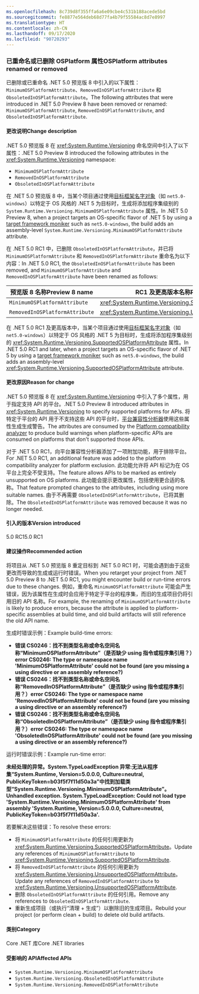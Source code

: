 ```yaml
---
ms.openlocfilehash: 8c739d8f355ffa6a6e09cbe4c531b188acede5bd
ms.sourcegitcommit: fe8877e564deb68d77fa4b79f55584ac8d7e8997
ms.translationtype: HT
ms.contentlocale: zh-CN
ms.lasthandoff: 09/17/2020
ms.locfileid: "90720293"
---
```

### <a name="osplatform-attributes-renamed-or-removed"></a><span data-ttu-id="a2fa3-101">已重命名或已删除 OSPlatform 属性</span><span class="sxs-lookup"><span data-stu-id="a2fa3-101">OSPlatform attributes renamed or removed</span></span>

<span data-ttu-id="a2fa3-102">已删除或已重命名 .NET 5.0 预览版 8 中引入的以下属性：`MinimumOSPlatformAttribute`、`RemovedInOSPlatformAttribute` 和 `ObsoletedInOSPlatformAttribute`。</span><span class="sxs-lookup"><span data-stu-id="a2fa3-102">The following attributes that were introduced in .NET 5.0 Preview 8 have been removed or renamed: `MinimumOSPlatformAttribute`, `RemovedInOSPlatformAttribute`, and `ObsoletedInOSPlatformAttribute`.</span></span>

#### <a name="change-description"></a><span data-ttu-id="a2fa3-103">更改说明</span><span class="sxs-lookup"><span data-stu-id="a2fa3-103">Change description</span></span>

<span data-ttu-id="a2fa3-104">.NET 5.0 预览版 8 在 <xref:System.Runtime.Versioning> 命名空间中引入了以下属性：</span><span class="sxs-lookup"><span data-stu-id="a2fa3-104">.NET 5.0 Preview 8 introduced the following attributes in the <xref:System.Runtime.Versioning> namespace:</span></span>

- `MinimumOSPlatformAttribute`
- `RemovedInOSPlatformAttribute`
- `ObsoletedInOSPlatformAttribute`

<span data-ttu-id="a2fa3-105">在 .NET 5.0 预览版 8 中，当某个项目通过使用[目标框架名字对象](../../../../docs/standard/frameworks.md)（如 `net5.0-windows`）以特定于 OS 风格的 .NET 5 为目标时，生成将添加程序集级别的 `System.Runtime.Versioning.MinimumOSPlatformAttribute` 属性。</span><span class="sxs-lookup"><span data-stu-id="a2fa3-105">In .NET 5.0 Preview 8, when a project targets an OS-specific flavor of .NET 5 by using a [target framework moniker](../../../../docs/standard/frameworks.md) such as `net5.0-windows`, the build adds an assembly-level `System.Runtime.Versioning.MinimumOSPlatformAttribute` attribute.</span></span>

<span data-ttu-id="a2fa3-106">在 .NET 5.0 RC1 中，已删除 `ObsoletedInOSPlatformAttribute`，并已将 `MinimumOSPlatformAttribute` 和 `RemovedInOSPlatformAttribute` 重命名为以下内容：</span><span class="sxs-lookup"><span data-stu-id="a2fa3-106">In .NET 5.0 RC1, the `ObsoletedInOSPlatformAttribute` has been removed, and `MinimumOSPlatformAttribute` and `RemovedInOSPlatformAttribute` have been renamed as follows:</span></span>

| <span data-ttu-id="a2fa3-107">预览版 8 名称</span><span class="sxs-lookup"><span data-stu-id="a2fa3-107">Preview 8 name</span></span> | <span data-ttu-id="a2fa3-108">RC1 及更高版本名称</span><span class="sxs-lookup"><span data-stu-id="a2fa3-108">RC1 and later name</span></span> |
| - | - |
| `MinimumOSPlatformAttribute` | <xref:System.Runtime.Versioning.SupportedOSPlatformAttribute> |
| `RemovedInOSPlatformAttribute` | <xref:System.Runtime.Versioning.UnsupportedOSPlatformAttribute> |

<span data-ttu-id="a2fa3-109">在 .NET 5.0 RC1 及更高版本中，当某个项目通过使用[目标框架名字对象](../../../../docs/standard/frameworks.md)（如 `net5.0-windows`）以特定于 OS 风格的 .NET 5 为目标时，生成将添加程序集级别的 <xref:System.Runtime.Versioning.SupportedOSPlatformAttribute> 属性。</span><span class="sxs-lookup"><span data-stu-id="a2fa3-109">In .NET 5.0 RC1 and later, when a project targets an OS-specific flavor of .NET 5 by using a [target framework moniker](../../../../docs/standard/frameworks.md) such as `net5.0-windows`, the build adds an assembly-level <xref:System.Runtime.Versioning.SupportedOSPlatformAttribute> attribute.</span></span>

#### <a name="reason-for-change"></a><span data-ttu-id="a2fa3-110">更改原因</span><span class="sxs-lookup"><span data-stu-id="a2fa3-110">Reason for change</span></span>

<span data-ttu-id="a2fa3-111">.NET 5.0 预览版 8 在 <xref:System.Runtime.Versioning> 中引入了多个属性，用于指定支持 API 的平台。</span><span class="sxs-lookup"><span data-stu-id="a2fa3-111">.NET 5.0 Preview 8 introduced attributes in <xref:System.Runtime.Versioning> to specify supported platforms for APIs.</span></span> <span data-ttu-id="a2fa3-112">将特定于平台的 API 用于不支持这些 API 的平台时，[平台兼容性分析器](../../../../docs/core/compatibility/code-analysis.md#ca1416-platform-compatibility)使用这些属性生成生成警告。</span><span class="sxs-lookup"><span data-stu-id="a2fa3-112">The attributes are consumed by the [Platform compatibility analyzer](../../../../docs/core/compatibility/code-analysis.md#ca1416-platform-compatibility) to produce build warnings when platform-specific APIs are consumed on platforms that don't supported those APIs.</span></span>

<span data-ttu-id="a2fa3-113">对于 .NET 5.0 RC1，向平台兼容性分析器添加了一项附加功能，用于排除平台。</span><span class="sxs-lookup"><span data-stu-id="a2fa3-113">For .NET 5.0 RC1, an additional feature was added to the platform compatibility analyzer for platform exclusion.</span></span> <span data-ttu-id="a2fa3-114">此功能允许将 API 标记为在 OS 平台上完全不受支持。</span><span class="sxs-lookup"><span data-stu-id="a2fa3-114">The feature allows APIs to be marked as entirely unsupported on OS platforms.</span></span> <span data-ttu-id="a2fa3-115">此功能会提示更改属性，包括使用更合适的名称。</span><span class="sxs-lookup"><span data-stu-id="a2fa3-115">That feature prompted changes to the attributes, including using more suitable names.</span></span> <span data-ttu-id="a2fa3-116">由于不再需要 `ObsoletedInOSPlatformAttribute`，已将其删除。</span><span class="sxs-lookup"><span data-stu-id="a2fa3-116">The `ObsoletedInOSPlatformAttribute` was removed because it was no longer needed.</span></span>

#### <a name="version-introduced"></a><span data-ttu-id="a2fa3-117">引入的版本</span><span class="sxs-lookup"><span data-stu-id="a2fa3-117">Version introduced</span></span>

<span data-ttu-id="a2fa3-118">5.0 RC1</span><span class="sxs-lookup"><span data-stu-id="a2fa3-118">5.0 RC1</span></span>

#### <a name="recommended-action"></a><span data-ttu-id="a2fa3-119">建议操作</span><span class="sxs-lookup"><span data-stu-id="a2fa3-119">Recommended action</span></span>

<span data-ttu-id="a2fa3-120">将项目从 .NET 5.0 预览版 8 重定目标到 .NET 5.0 RC1 时，可能会遇到由于这些更改而导致的生成或运行时错误。</span><span class="sxs-lookup"><span data-stu-id="a2fa3-120">When you retarget your project from .NET 5.0 Preview 8 to .NET 5.0 RC1, you might encounter build or run-time errors due to these changes.</span></span> <span data-ttu-id="a2fa3-121">例如，重命名 `MinimumOSPlatformAttribute` 可能会产生错误，因为该属性在生成时会应用于特定于平台的程序集，而旧的生成项目仍将引用旧的 API 名称。</span><span class="sxs-lookup"><span data-stu-id="a2fa3-121">For example, the renaming of `MinimumOSPlatformAttribute` is likely to produce errors, because the attribute is applied to platform-specific assemblies at build time, and old build artifacts will still reference the old API name.</span></span>

<span data-ttu-id="a2fa3-122">生成时错误示例：</span><span class="sxs-lookup"><span data-stu-id="a2fa3-122">Example build-time errors:</span></span>

- <span data-ttu-id="a2fa3-123">**错误 CS0246：找不到类型名称或命名空间名称“MinimumOSPlatformAttribute”（是否缺少 using 指令或程序集引用？）**</span><span class="sxs-lookup"><span data-stu-id="a2fa3-123">**error CS0246: The type or namespace name 'MinimumOSPlatformAttribute' could not be found (are you missing a using directive or an assembly reference?)**</span></span>
- <span data-ttu-id="a2fa3-124">**错误 CS0246：找不到类型名称或命名空间名称“RemovedInOSPlatformAttribute”（是否缺少 using 指令或程序集引用？）**</span><span class="sxs-lookup"><span data-stu-id="a2fa3-124">**error CS0246: The type or namespace name 'RemovedInOSPlatformAttribute' could not be found (are you missing a using directive or an assembly reference?)**</span></span>
- <span data-ttu-id="a2fa3-125">**错误 CS0246：找不到类型名称或命名空间名称“ObsoletedInOSPlatformAttribute”（是否缺少 using 指令或程序集引用？）**</span><span class="sxs-lookup"><span data-stu-id="a2fa3-125">**error CS0246: The type or namespace name 'ObsoletedInOSPlatformAttribute' could not be found (are you missing a using directive or an assembly reference?)**</span></span>

<span data-ttu-id="a2fa3-126">运行时错误示例：</span><span class="sxs-lookup"><span data-stu-id="a2fa3-126">Example run-time error:</span></span>

<span data-ttu-id="a2fa3-127">**未经处理的异常。System.TypeLoadException 异常:无法从程序集“System.Runtime, Version=5.0.0.0, Culture=neutral, PublicKeyToken=b03f5f7f11d50a3a”中找到加载类型“System.Runtime.Versioning.MinimumOSPlatformAttribute”。**</span><span class="sxs-lookup"><span data-stu-id="a2fa3-127">**Unhandled exception. System.TypeLoadException: Could not load type 'System.Runtime.Versioning.MinimumOSPlatformAttribute' from assembly 'System.Runtime, Version=5.0.0.0, Culture=neutral, PublicKeyToken=b03f5f7f11d50a3a'.**</span></span>

<span data-ttu-id="a2fa3-128">若要解决这些错误：</span><span class="sxs-lookup"><span data-stu-id="a2fa3-128">To resolve these errors:</span></span>

- <span data-ttu-id="a2fa3-129">将 `MinimumOSPlatformAttribute` 的任何引用更新为 <xref:System.Runtime.Versioning.SupportedOSPlatformAttribute>。</span><span class="sxs-lookup"><span data-stu-id="a2fa3-129">Update any references of `MinimumOSPlatformAttribute` to <xref:System.Runtime.Versioning.SupportedOSPlatformAttribute>.</span></span>
- <span data-ttu-id="a2fa3-130">将 `RemovedInOSPlatformAttribute` 的任何引用更新为 <xref:System.Runtime.Versioning.UnsupportedOSPlatformAttribute>。</span><span class="sxs-lookup"><span data-stu-id="a2fa3-130">Update any references of `RemovedInOSPlatformAttribute` to <xref:System.Runtime.Versioning.UnsupportedOSPlatformAttribute>.</span></span>
- <span data-ttu-id="a2fa3-131">删除 `ObsoletedInOSPlatformAttribute` 的任何引用。</span><span class="sxs-lookup"><span data-stu-id="a2fa3-131">Remove any references to `ObsoletedInOSPlatformAttribute`.</span></span>
- <span data-ttu-id="a2fa3-132">重新生成项目（或执行“清理 + 生成”）以删除旧的生成项目。</span><span class="sxs-lookup"><span data-stu-id="a2fa3-132">Rebuild your project (or perform clean + build) to delete old build artifacts.</span></span>

#### <a name="category"></a><span data-ttu-id="a2fa3-133">类别</span><span class="sxs-lookup"><span data-stu-id="a2fa3-133">Category</span></span>

<span data-ttu-id="a2fa3-134">Core .NET 库</span><span class="sxs-lookup"><span data-stu-id="a2fa3-134">Core .NET libraries</span></span>

#### <a name="affected-apis"></a><span data-ttu-id="a2fa3-135">受影响的 API</span><span class="sxs-lookup"><span data-stu-id="a2fa3-135">Affected APIs</span></span>

- `System.Runtime.Versioning.MinimumOSPlatformAttribute`
- `System.Runtime.Versioning.ObsoletedInOSPlatformAttribute`
- `System.Runtime.Versioning.RemovedInOSPlatformAttribute`

<!--

#### Affected APIs

- `T:System.Runtime.Versioning.MinimumOSPlatformAttribute`
- `T:System.Runtime.Versioning.ObsoletedInOSPlatformAttribute`
- `T:System.Runtime.Versioning.RemovedInOSPlatformAttribute`

-->
